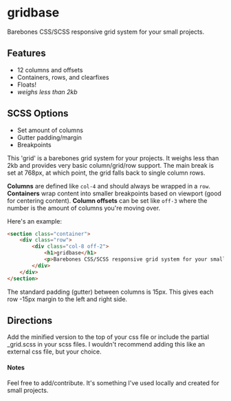 # gridbase
Barebones CSS/SCSS responsive grid system for your small projects.

## Features ##
* 12 columns and offsets
* Containers, rows, and clearfixes
* Floats!
* _weighs less than 2kb_

## SCSS Options ##
* Set amount of columns
* Gutter padding/margin
* Breakpoints

This 'grid' is a barebones grid system for your projects. It weighs less than 2kb and provides very basic column/grid/row support.
The main break is set at 768px, at which point, the grid falls back to single column rows.

**Columns** are defined like `col-4` and should always be wrapped in a `row`. 
**Containers** wrap content into smaller breakpoints based on viewport (good for centering content). 
**Column offsets** can be set like `off-3` where the number is the amount of columns you're moving over. 

Here's an example:

```html
<section class="container">
	<div class="row">
		<div class="col-8 off-2">
			<h1>gridbase</h1>
			<p>Barebones CSS/SCSS responsive grid system for your small projects.</p>
		</div>
	</div>
</section>
```
The standard padding (gutter) between columns is 15px. This gives each row -15px margin to the left and right side.

## Directions ##
Add the minified version to the top of your css file or include the partial _grid.scss in your scss files. I wouldn't recommend adding this like an external css file, but your choice.

#### Notes ####
Feel free to add/contribute. It's something I've used locally and created for small projects.